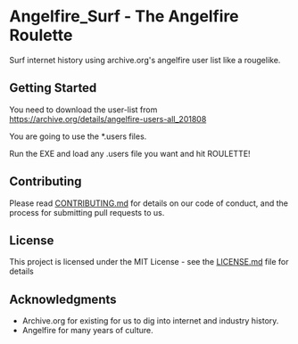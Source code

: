 # Angelfire_Surf - The Angelfire Roulette

Surf internet history using archive.org's angelfire user list like a rougelike.

## Getting Started

You need to download the user-list from https://archive.org/details/angelfire-users-all_201808

You are going to use the *.users files. 

Run the EXE and load any .users file you want and hit ROULETTE!

## Contributing

Please read [CONTRIBUTING.md](https://gist.github.com/PurpleBooth/b24679402957c63ec426) for details on our code of conduct, and the process for submitting pull requests to us.

## License

This project is licensed under the MIT License - see the [LICENSE.md](LICENSE.md) file for details

## Acknowledgments

* Archive.org for existing for us to dig into internet and industry history.
* Angelfire for many years of culture.

